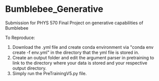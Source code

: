 # Bumblebee_Generative
Submission for PHYS 570 Final Project on generative capabilities of Bumblebee

To Reproduce:
1) Download the .yml file and create conda environment via "conda env create -f env.yml" in the directory that the yml file is stored in.
2) Create an output folder and edit the argument parser in pretraining to link to the directory where your data is stored and your respective output directory.
3) Simply run the PreTrainingV5.py file.
